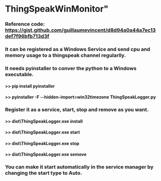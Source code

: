 # ThingSpeakWinMonitor"

### Reference code: https://gist.github.com/guillaumevincent/d8d94a0a44a7ec13def7f96bfb713d3f

### It can be registered as a Windows Service and send cpu and memory usage to a thingspeak channel regularlly. 

### It needs pyinstaller to conver the python to a Windows executable.
#### >> pip install pyinstaller
#### >> pyinstaller -F --hidden-import=win32timezone ThingSpeakLogger.py

### Register it as a service, start, stop and remove as you want.
#### >> dist\ThingSpeakLogger.exe install
#### >> dist\ThingSpeakLogger.exe start
#### >> dist\ThingSpeakLogger.exe stop
#### >> dist\ThingSpeakLogger.exe semove

### You can make it start automatically in the service manager by changing the start type to Auto.